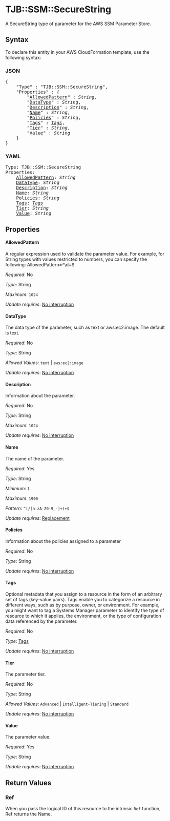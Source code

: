 # TJB::SSM::SecureString

A SecureString type of parameter for the AWS SSM Parameter Store.

## Syntax

To declare this entity in your AWS CloudFormation template, use the following syntax:

### JSON

<pre>
{
    "Type" : "TJB::SSM::SecureString",
    "Properties" : {
        "<a href="#allowedpattern" title="AllowedPattern">AllowedPattern</a>" : <i>String</i>,
        "<a href="#datatype" title="DataType">DataType</a>" : <i>String</i>,
        "<a href="#description" title="Description">Description</a>" : <i>String</i>,
        "<a href="#name" title="Name">Name</a>" : <i>String</i>,
        "<a href="#policies" title="Policies">Policies</a>" : <i>String</i>,
        "<a href="#tags" title="Tags">Tags</a>" : <i><a href="tags.md">Tags</a></i>,
        "<a href="#tier" title="Tier">Tier</a>" : <i>String</i>,
        "<a href="#value" title="Value">Value</a>" : <i>String</i>
    }
}
</pre>

### YAML

<pre>
Type: TJB::SSM::SecureString
Properties:
    <a href="#allowedpattern" title="AllowedPattern">AllowedPattern</a>: <i>String</i>
    <a href="#datatype" title="DataType">DataType</a>: <i>String</i>
    <a href="#description" title="Description">Description</a>: <i>String</i>
    <a href="#name" title="Name">Name</a>: <i>String</i>
    <a href="#policies" title="Policies">Policies</a>: <i>String</i>
    <a href="#tags" title="Tags">Tags</a>: <i><a href="tags.md">Tags</a></i>
    <a href="#tier" title="Tier">Tier</a>: <i>String</i>
    <a href="#value" title="Value">Value</a>: <i>String</i>
</pre>

## Properties

#### AllowedPattern

A regular expression used to validate the parameter value. For example, for String types with values restricted to numbers, you can specify the following: AllowedPattern=^\d+$

_Required_: No

_Type_: String

_Maximum_: <code>1024</code>

_Update requires_: [No interruption](https://docs.aws.amazon.com/AWSCloudFormation/latest/UserGuide/using-cfn-updating-stacks-update-behaviors.html#update-no-interrupt)

#### DataType

The data type of the parameter, such as text or aws:ec2:image. The default is text.

_Required_: No

_Type_: String

_Allowed Values_: <code>text</code> | <code>aws:ec2:image</code>

_Update requires_: [No interruption](https://docs.aws.amazon.com/AWSCloudFormation/latest/UserGuide/using-cfn-updating-stacks-update-behaviors.html#update-no-interrupt)

#### Description

Information about the parameter.

_Required_: No

_Type_: String

_Maximum_: <code>1024</code>

_Update requires_: [No interruption](https://docs.aws.amazon.com/AWSCloudFormation/latest/UserGuide/using-cfn-updating-stacks-update-behaviors.html#update-no-interrupt)

#### Name

The name of the parameter.

_Required_: Yes

_Type_: String

_Minimum_: <code>1</code>

_Maximum_: <code>1900</code>

_Pattern_: <code>^(/[a-zA-Z0-9_-]+)+$</code>

_Update requires_: [Replacement](https://docs.aws.amazon.com/AWSCloudFormation/latest/UserGuide/using-cfn-updating-stacks-update-behaviors.html#update-replacement)

#### Policies

Information about the policies assigned to a parameter

_Required_: No

_Type_: String

_Update requires_: [No interruption](https://docs.aws.amazon.com/AWSCloudFormation/latest/UserGuide/using-cfn-updating-stacks-update-behaviors.html#update-no-interrupt)

#### Tags

Optional metadata that you assign to a resource in the form of an arbitrary set of tags (key-value pairs). Tags enable you to categorize a resource in different ways, such as by purpose, owner, or environment. For example, you might want to tag a Systems Manager parameter to identify the type of resource to which it applies, the environment, or the type of configuration data referenced by the parameter.

_Required_: No

_Type_: <a href="tags.md">Tags</a>

_Update requires_: [No interruption](https://docs.aws.amazon.com/AWSCloudFormation/latest/UserGuide/using-cfn-updating-stacks-update-behaviors.html#update-no-interrupt)

#### Tier

The parameter tier.

_Required_: No

_Type_: String

_Allowed Values_: <code>Advanced</code> | <code>Intelligent-Tiering</code> | <code>Standard</code>

_Update requires_: [No interruption](https://docs.aws.amazon.com/AWSCloudFormation/latest/UserGuide/using-cfn-updating-stacks-update-behaviors.html#update-no-interrupt)

#### Value

The parameter value.

_Required_: Yes

_Type_: String

_Update requires_: [No interruption](https://docs.aws.amazon.com/AWSCloudFormation/latest/UserGuide/using-cfn-updating-stacks-update-behaviors.html#update-no-interrupt)

## Return Values

### Ref

When you pass the logical ID of this resource to the intrinsic `Ref` function, Ref returns the Name.
